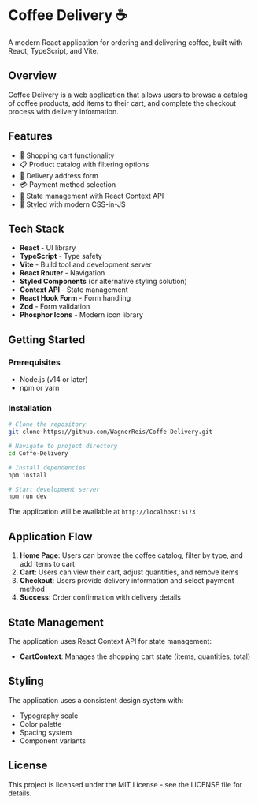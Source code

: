 # Coffee Delivery ☕

A modern React application for ordering and delivering coffee, built with React, TypeScript, and Vite.

## Overview

Coffee Delivery is a web application that allows users to browse a catalog of coffee products, add items to their cart, and complete the checkout process with delivery information.

## Features

- 🛒 Shopping cart functionality
- 📋 Product catalog with filtering options
- 🚚 Delivery address form
- 💳 Payment method selection
- 🔄 State management with React Context API
- 🎨 Styled with modern CSS-in-JS

## Tech Stack

- **React** - UI library
- **TypeScript** - Type safety
- **Vite** - Build tool and development server
- **React Router** - Navigation
- **Styled Components** (or alternative styling solution)
- **Context API** - State management
- **React Hook Form** - Form handling
- **Zod** - Form validation
- **Phosphor Icons** - Modern icon library

## Getting Started

### Prerequisites

- Node.js (v14 or later)
- npm or yarn

### Installation

```bash
# Clone the repository
git clone https://github.com/WagnerReis/Coffe-Delivery.git
```

```bash
# Navigate to project directory
cd Coffe-Delivery
```

```bash
# Install dependencies
npm install
```

```bash
# Start development server
npm run dev
```

The application will be available at `http://localhost:5173`

## Application Flow

1. **Home Page**: Users can browse the coffee catalog, filter by type, and add items to cart
2. **Cart**: Users can view their cart, adjust quantities, and remove items
3. **Checkout**: Users provide delivery information and select payment method
4. **Success**: Order confirmation with delivery details

## State Management

The application uses React Context API for state management:
- **CartContext**: Manages the shopping cart state (items, quantities, total)


## Styling

The application uses a consistent design system with:
- Typography scale
- Color palette
- Spacing system
- Component variants

## License
This project is licensed under the MIT License - see the LICENSE file for details.

